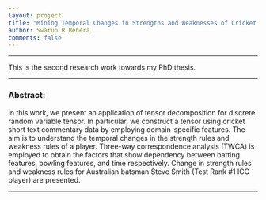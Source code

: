```yaml
---
layout: project
title: "Mining Temporal Changes in Strengths and Weaknesses of Cricket Players Using Tensor Decomposition"
author: Swarup R Behera
comments: false
---
```

___

This is the second research work towards my PhD thesis.

___

### Abstract:

In this work, we present an application of tensor decomposition for discrete random variable tensor. In particular, we construct a tensor using cricket short text commentary data by employing domain-specific features. The aim is to understand the temporal changes in the strength rules and weakness rules of a player. Three-way correspondence analysis (TWCA) is employed to obtain the factors that show dependency between batting features, bowling features, and time respectively. Change in strength rules and weakness rules for Australian batsman Steve Smith (Test Rank \#1 ICC player) are presented.

___
